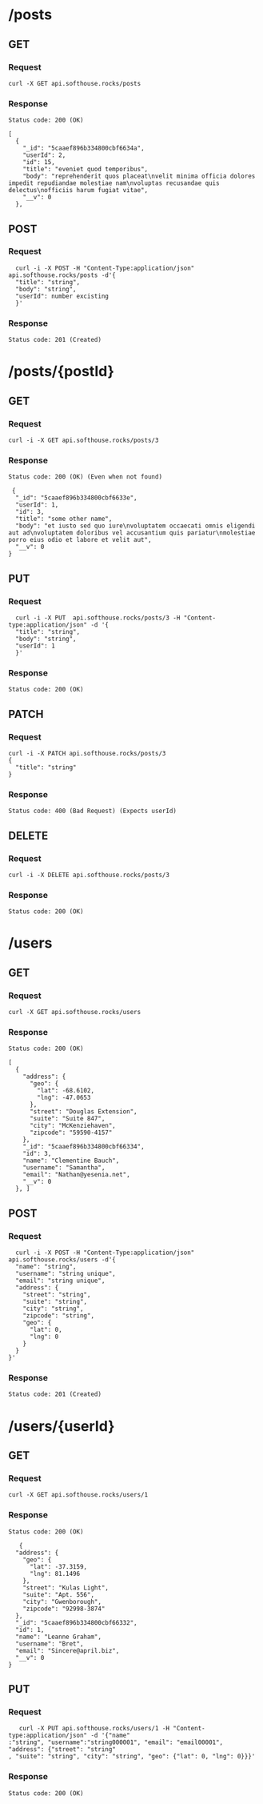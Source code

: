 # /posts

## GET
### Request
`curl -X GET api.softhouse.rocks/posts`

### Response
`Status code: 200 (OK)`
```
[
  {
    "_id": "5caaef896b334800cbf6634a",
    "userId": 2,
    "id": 15,
    "title": "eveniet quod temporibus",
    "body": "reprehenderit quos placeat\nvelit minima officia dolores impedit repudiandae molestiae nam\nvoluptas recusandae quis delectus\nofficiis harum fugiat vitae",
    "__v": 0
  },
  ```
  
## POST
### Request
```
  curl -i -X POST -H "Content-Type:application/json" api.softhouse.rocks/posts -d'{
  "title": "string",
  "body": "string",
  "userId": number excisting
  }'
```

### Response
`Status code: 201 (Created)`
  
# /posts/{postId}

## GET
### Request
`curl -i -X GET api.softhouse.rocks/posts/3`

### Response
`Status code: 200 (OK) (Even when not found)`
```
 {
  "_id": "5caaef896b334800cbf6633e",
  "userId": 1,
  "id": 3,
  "title": "some other name",
  "body": "et iusto sed quo iure\nvoluptatem occaecati omnis eligendi aut ad\nvoluptatem doloribus vel accusantium quis pariatur\nmolestiae porro eius odio et labore et velit aut",
  "__v": 0
}
```

## PUT
### Request
```
  curl -i -X PUT  api.softhouse.rocks/posts/3 -H "Content-type:application/json" -d '{
  "title": "string",
  "body": "string",
  "userId": 1
  }'
  ```
  
### Response
`Status code: 200 (OK)`
  
## PATCH
### Request
```
curl -i -X PATCH api.softhouse.rocks/posts/3
{
  "title": "string"
}
```

### Response
`Status code: 400 (Bad Request) (Expects userId)`

## DELETE
### Request
`curl -i -X DELETE api.softhouse.rocks/posts/3`

### Response
`Status code: 200 (OK)`

# /users

## GET
### Request
`curl -X GET api.softhouse.rocks/users`

### Response
`Status code: 200 (OK)`
```
[
  {
    "address": {
      "geo": {
        "lat": -68.6102,
        "lng": -47.0653
      },
      "street": "Douglas Extension",
      "suite": "Suite 847",
      "city": "McKenziehaven",
      "zipcode": "59590-4157"
    },
    "_id": "5caaef896b334800cbf66334",
    "id": 3,
    "name": "Clementine Bauch",
    "username": "Samantha",
    "email": "Nathan@yesenia.net",
    "__v": 0
  }, ]
  ```

## POST
### Request
```
  curl -i -X POST -H "Content-Type:application/json" api.softhouse.rocks/users -d'{
  "name": "string",
  "username": "string unique",
  "email": "string unique",
  "address": {
    "street": "string",
    "suite": "string",
    "city": "string",
    "zipcode": "string",
    "geo": {
      "lat": 0,
      "lng": 0
    }
  }
}'
```

### Response
`Status code: 201 (Created)`

# /users/{userId}

## GET
### Request
`curl -X GET api.softhouse.rocks/users/1`

### Response
`Status code: 200 (OK)`
```
   {
  "address": {
    "geo": {
      "lat": -37.3159,
      "lng": 81.1496
    },
    "street": "Kulas Light",
    "suite": "Apt. 556",
    "city": "Gwenborough",
    "zipcode": "92998-3874"
  },
  "_id": "5caaef896b334800cbf66332",
  "id": 1,
  "name": "Leanne Graham",
  "username": "Bret",
  "email": "Sincere@april.biz",
  "__v": 0
}
  ```

## PUT
### Request
```
   curl -X PUT api.softhouse.rocks/users/1 -H "Content-type:application/json" -d '{"name"
:"string", "username":"string000001", "email": "email00001", "address": {"street": "string"
, "suite": "string", "city": "string", "geo": {"lat": 0, "lng": 0}}}'
  ```

### Response
`Status code: 200 (OK)`
